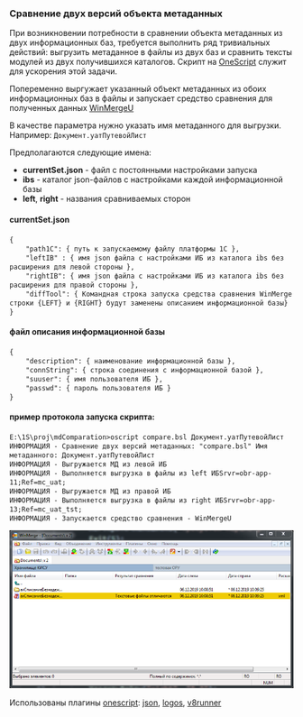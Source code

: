 ### Сравнение двух версий объекта метаданных

При возникновении потребности в сравнении объекта метаданных из двух информационных баз, требуется выполнить ряд тривиальных действий: выгрузить метаданное в файлы из двух баз и сравнить тексты модулей из двух получившихся каталогов. Скрипт на [OneScript](http://oscript.io/downloads) служит для ускорения этой задачи.

Попеременно выргужает указанный объект метаданных из обоих информационных баз в файлы и запускает средство сравнения для полученных данных [WinMergeU](https://winmerge.org/downloads)  

В качестве параметра нужно указать имя метаданного для выгрузки. Например: `Документ.уатПутевойЛист`  

Предполагаются следующие имена:

- __currentSet.json__ - файл с постоянными настройками запуска
- __ibs__ - каталог json-файлов с настройками каждой информационной базы
- __left__, __right__ - названия сравниваемых сторон

#### currentSet.json

```
{
    "path1C": { путь к запускаемому файлу платформы 1С },
    "leftIB" : { имя json файла с настройками ИБ из каталога ibs без расширения для левой стороны },
    "rightIB": { имя json файла с настройками ИБ из каталога ibs без расширения для правой стороны },
    "diffTool": { Командная строка запуска средства сравнения WinMerge строки {LEFT} и {RIGHT} будут заменены описанием информационной базы}
}
```

#### файл описания информационной базы

```
{
    "description": { наименование информационной базы },
    "connString": { строка соединения с информационной базой },
    "suuser": { имя пользователя ИБ },
    "passwd": { пароль пользователя ИБ }
}
```
#### пример протокола запуска скрипта:

```
E:\1S\proj\mdComparation>oscript compare.bsl Документ.уатПутевойЛист
ИНФОРМАЦИЯ - Сравнение двух версий метаданных: "compare.bsl" Имя метаданного: Документ.уатПутевойЛист
ИНФОРМАЦИЯ - Выгружается МД из левой ИБ
ИНФОРМАЦИЯ - Выполняется выгрузка в файлы из left ИБSrvr=obr-app-11;Ref=mc_uat;
ИНФОРМАЦИЯ - Выгружается МД из правой ИБ
ИНФОРМАЦИЯ - Выполняется выгрузка в файлы из right ИБSrvr=obr-app-13;Ref=mc_uat_tst;
ИНФОРМАЦИЯ - Запускается средство сравнения - WinMergeU
```
![wm.png](/images/wm.png)

Использованы плагины [onescript](http://oscript.io/downloads): 
 [json](http://hub.oscript.io/package/json),
 [logos](http://hub.oscript.io/package/logos),
 [v8runner](http://hub.oscript.io/package/v8runner)
